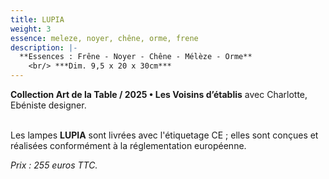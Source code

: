 ```yaml
---
title: LUPIA
weight: 3
essence: meleze, noyer, chêne, orme, frene
description: |-
  **Essences : Frêne - Noyer - Chêne - Mélèze - Orme**
    <br/> ***Dim. 9,5 x 20 x 30cm***
---
```


**Collection Art de la Table / 2025 • Les Voisins d’établis** avec Charlotte, Ebéniste designer.

<br>Les lampes **LUPIA** sont livrées avec l'étiquetage CE ; elles sont conçues et réalisées conformément à la réglementation européenne.

*Prix : 255 euros TTC.*

